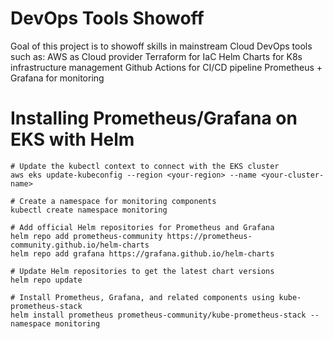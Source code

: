 # DevOps Tools Showoff
Goal of this project is to showoff skills in mainstream Cloud DevOps tools such as:
AWS as Cloud provider
Terraform for IaC
Helm Charts for K8s infrastructure management
Github Actions for CI/CD pipeline
Prometheus + Grafana for monitoring


# Installing Prometheus/Grafana on EKS with Helm

```
# Update the kubectl context to connect with the EKS cluster
aws eks update-kubeconfig --region <your-region> --name <your-cluster-name>

# Create a namespace for monitoring components
kubectl create namespace monitoring

# Add official Helm repositories for Prometheus and Grafana
helm repo add prometheus-community https://prometheus-community.github.io/helm-charts
helm repo add grafana https://grafana.github.io/helm-charts

# Update Helm repositories to get the latest chart versions
helm repo update

# Install Prometheus, Grafana, and related components using kube-prometheus-stack
helm install prometheus prometheus-community/kube-prometheus-stack --namespace monitoring

```
